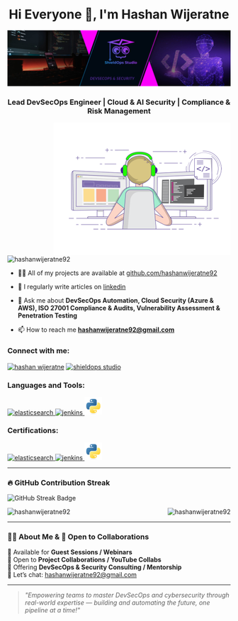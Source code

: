 <h1 align="center">Hi Everyone 👋, I'm Hashan Wijeratne</h1>

<div align="center">
  <img src="https://github.com/hashanwijeratne92/hashanwijeratne92/blob/main/githubbBanner.png" alt="ShieldOps Banner">
</div>

<h3 align="center">Lead DevSecOps Engineer | Cloud & AI Security | Compliance & Risk Management</h3>
<img align="right" alt="Coding" width="400" src="https://raw.githubusercontent.com/devSouvik/devSouvik/master/gif3.gif">
<p align="left"> <img src="https://komarev.com/ghpvc/?username=hashanwijeratne92&label=Profile%20views&color=0e75b6&style=flat" alt="hashanwijeratne92" /> </p>

- 👨‍💻 All of my projects are available at [github.com/hashanwijeratne92](https://github.com/hashanwijeratne92)

- 📝 I regularly write articles on [linkedin](https://www.linkedin.com/in/hashan-wijeratne/)

- 💬 Ask me about **DevSecOps Automation, Cloud Security (Azure & AWS), ISO 27001 Compliance & Audits, Vulnerability Assessment & Penetration Testing**

- 📫 How to reach me **hashanwijeratne92@gmail.com**

<h3 align="left">Connect with me:</h3>
<p align="left">
<a href="https://linkedin.com/in/hashan wijeratne" target="blank"><img align="center" src="https://raw.githubusercontent.com/rahuldkjain/github-profile-readme-generator/master/src/images/icons/Social/linked-in-alt.svg" alt="hashan wijeratne" height="30" width="40" /></a>
<a href="https://www.youtube.com/c/shieldops studio" target="blank"><img align="center" src="https://raw.githubusercontent.com/rahuldkjain/github-profile-readme-generator/master/src/images/icons/Social/youtube.svg" alt="shieldops studio" height="30" width="40" /></a>
</p>

<h3 align="left">Languages and Tools:</h3>
<p align="left"> <a href="https://www.elastic.co" target="_blank" rel="noreferrer"> <img src="https://www.vectorlogo.zone/logos/elastic/elastic-icon.svg" alt="elasticsearch" width="40" height="40"/> </a> <a href="https://www.jenkins.io" target="_blank" rel="noreferrer"> <img src="https://www.vectorlogo.zone/logos/jenkins/jenkins-icon.svg" alt="jenkins" width="40" height="40"/> </a> <a href="https://www.python.org" target="_blank" rel="noreferrer"> <img src="https://raw.githubusercontent.com/devicons/devicon/master/icons/python/python-original.svg" alt="python" width="40" height="40"/> </a> </p>

<h3 align="left">Certifications:</h3>
<p align="left"> <a href="https://www.elastic.co" target="_blank" rel="noreferrer"> <img src="https://www.vectorlogo.zone/logos/elastic/elastic-icon.svg" alt="elasticsearch" width="40" height="40"/> </a> <a href="https://www.jenkins.io" target="_blank" rel="noreferrer"> <img src="https://www.vectorlogo.zone/logos/jenkins/jenkins-icon.svg" alt="jenkins" width="40" height="40"/> </a> <a href="https://www.python.org" target="_blank" rel="noreferrer"> <img src="https://raw.githubusercontent.com/devicons/devicon/master/icons/python/python-original.svg" alt="python" width="40" height="40"/> </a> </p>

---

### 🔥 GitHub Contribution Streak

![GitHub Streak Badge](https://img.shields.io/badge/GitHub%20Streak-Active-brightgreen?logo=github&style=for-the-badge)

<p>
  <img align="left" src="https://github-readme-stats.vercel.app/api?username=hashanwijeratne92&show_icons=true&locale=en" alt="hashanwijeratne92" />
  <img align="right" src="https://github-readme-streak-stats.herokuapp.com/?user=hashanwijeratne92&" alt="hashanwijeratne92" />
</p>

<br clear="both">

---

### 👨‍💼 About Me & 🤝 Open to Collaborations

🎤 Available for **Guest Sessions / Webinars**  
🤝 Open to **Project Collaborations / YouTube Collabs**  
💼 Offering **DevSecOps & Security Consulting / Mentorship**  
📧 Let’s chat: hashanwijeratne92@gmail.com  

---

> *"Empowering teams to master DevSecOps and cybersecurity through real-world expertise — building and automating the future, one pipeline at a time!"*
